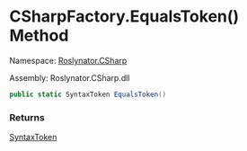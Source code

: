 # CSharpFactory\.EqualsToken\(\) Method

Namespace: [Roslynator.CSharp](../../README.md)

Assembly: Roslynator\.CSharp\.dll

```csharp
public static SyntaxToken EqualsToken()
```

### Returns

[SyntaxToken](https://docs.microsoft.com/en-us/dotnet/api/microsoft.codeanalysis.syntaxtoken)

